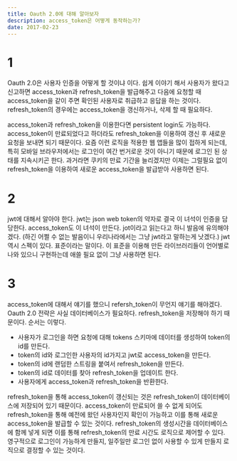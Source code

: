 ```yaml
---
title: Oauth 2.0에 대해 알아보자
description: access_token은 어떻게 동작하는가?
date: 2017-02-23
---
```


# 1 

Oauth 2.0은 사용자 인증을 어떻게 할 것이냐 이다. 쉽게 이야기 해서 사용자가 왔다고 신고하면 access_token과 refresh_token을 발급해주고 다음에 요청할 때 access_token을 같이 주면 확인된 사용자로 취급하고 응답을 하는 것이다. refresh_token의 경우에는 access_token을 갱신하거나, 삭제 할 때 필요하다.

access_token과 refresh_token을 이용한다면 persistent login도 가능하다. access_token이 만료되었다고 하더라도 refresh_token을 이용하여 갱신 후 새로운 요청을 보내면 되기 때문이다. 요즘 이런 로직을 적용한 웹 앱들을 많이 접하게 되는데, 특히 모바일 브라우저에서는 로그인이 여간 번거로운 것이 아니기 때문에 로그인 된 상태를 지속시키곤 한다. 과거라면 쿠키의 만료 기간을 늘리겠지만 이제는 그럴필요 없이 refresh_token을 이용하여 새로운 access_token을 발급받아 사용하면 된다.

# 2

jwt에 대해서 알아야 한다. jwt는 json web token의 약자로 결국 이 녀석이 인증을 담당한다. access_token도 이 녀석이 만든다. jot이라고 읽는다고 하니 발음에 유의해야 겠다. (하긴 어쩔 수 없는 발음이니 우리나라에서는 그냥 jwt라고 말하는게 낫겠다.) jwt 역시 스펙이 있다. 표준이라는 말이다. 이 표준을 이용해 만든 라이브러리들이 언어별로 나와 있으니 구현하는데 애쓸 필요 없이 그냥 사용하면 된다. 

# 3

access_token에 대해서 얘기를 했으니 refersh_token이 무언지 얘기를 해야겠다. Oauth 2.0 전략은 사실 데이터베이스가 필요하다. refresh_token을 저장해야 하기 때문이다. 순서는 이렇다. 

* 사용자가 로그인을 하면 요청에 대해 tokens 스키마에 데이터를 생성하여 token의 id를 만든다.
* token의 id와 로그인한 사용자의 id가지고 jwt로 access_token을 만든다.
* token의 id에 랜덤한 스트링을 붙여서 refresh_token을 만든다.
* token의 id로 데이터를 찾아 refresh_token을 업데이트 한다.
* 사용자에게 access_token과 refresh_token을 반환한다.

refresh_token을 통해 access_token이 갱신되는 것은 refresh_token이 데이터베이스에 저장되어 있기 때문이다. access_token이 만료되어 쓸 수 없게 되어도 refresh_token을 통해 예전에 왔던 사용자인지 확인이 가능하고 이를 통해 새로운 access_token을 발급할 수 있는 것이다. refresh_token의 생성시간을 데이터베이스에 함께 넣게 되면 이를 통해 refresh_token의 만료 시간도 로직으로 제어할 수 있다. 영구적으로 로그인이 가능하게 만들지, 일주일만 로그인 없이 사용할 수 있게 만들지 로직으로 결정할 수 있는 것이다. 
